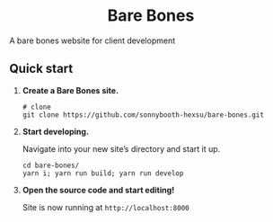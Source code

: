 <h1 align="center">
  Bare Bones
</h1>

<p>A bare bones website for client development</p>

## Quick start

1.  **Create a Bare Bones site.**


    ```shell
    # clone
    git clone https://github.com/sonnybooth-hexsu/bare-bones.git
    ```

2.  **Start developing.**

    Navigate into your new site’s directory and start it up.

    ```shell
    cd bare-bones/
    yarn i; yarn run build; yarn run develop
    ```

3.  **Open the source code and start editing!**

    Site is now running at `http://localhost:8000`